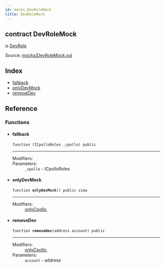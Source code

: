 ```yaml
---
id: mocks_DevRoleMock
title: DevRoleMock
---
```


<div class="contract-doc"><div class="contract"><h2 class="contract-header"><span class="contract-kind">contract</span> DevRoleMock</h2><p class="base-contracts"><span>is</span> <a href="access_DevRole.html">DevRole</a></p><div class="source">Source: <a href="https://github.com/Cpollo/Ethereum/blob/v0.0.3/contracts/mocks/DevRoleMock.sol" target="_blank">mocks/DevRoleMock.sol</a></div></div><div class="index"><h2>Index</h2><ul><li><a href="mocks_DevRoleMock.html#">fallback</a></li><li><a href="mocks_DevRoleMock.html#onlyDevMock">onlyDevMock</a></li><li><a href="mocks_DevRoleMock.html#removeDev">removeDev</a></li></ul></div><div class="reference"><h2>Reference</h2><div class="functions"><h3>Functions</h3><ul><li><div class="item function"><span id="fallback" class="anchor-marker"></span><h4 class="name">fallback</h4><div class="body"><code class="signature">function <strong></strong><span>(ICpolloRoles _cpollo) </span><span>public </span></code><hr/><dl><dt><span class="label-modifiers">Modifiers:</span></dt><dd></dd><dt><span class="label-parameters">Parameters:</span></dt><dd><div><code>_cpollo</code> - ICpolloRoles</div></dd></dl></div></div></li><li><div class="item function"><span id="onlyDevMock" class="anchor-marker"></span><h4 class="name">onlyDevMock</h4><div class="body"><code class="signature">function <strong>onlyDevMock</strong><span>() </span><span>public </span><span>view </span></code><hr/><dl><dt><span class="label-modifiers">Modifiers:</span></dt><dd><a href="access_DevRole.html#onlyCpollo">onlyCpollo </a></dd></dl></div></div></li><li><div class="item function"><span id="removeDev" class="anchor-marker"></span><h4 class="name">removeDev</h4><div class="body"><code class="signature">function <strong>removeDev</strong><span>(address account) </span><span>public </span></code><hr/><dl><dt><span class="label-modifiers">Modifiers:</span></dt><dd><a href="access_DevRole.html#onlyCpollo">onlyCpollo </a></dd><dt><span class="label-parameters">Parameters:</span></dt><dd><div><code>account</code> - address</div></dd></dl></div></div></li></ul></div></div></div>
